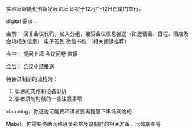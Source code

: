 实验室智能化创新发展论坛 即将于12月11-12日在厦门举行。

digital 需求：

会前：
回复会议代码，加入分组，接受会议信息推送（如邀请函、日程、酒店及会场相关信息）
电子签到
微信书包 （相关阅读推荐）
 

会中：
提问上墙
会议问卷
直播 
 
会后：
会议小结推送


待会录制前的流程为：
1. 讲者的网络和设备彩排
2. 讲者录制时候的一些注意事项

xianming，你这边可能要和讲者要再提醒下串场词啥的

Mabel，你需要协助网络设备彩排及录制时的相关准备，比如底图等